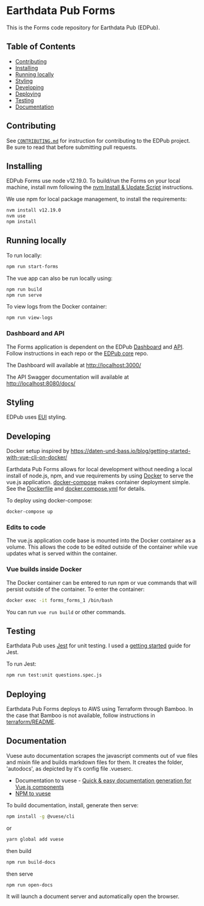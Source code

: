 # Earthdata Pub Forms

This is the Forms code repository for Earthdata Pub (EDPub).

## Table of Contents

- [Contributing](#contributing)
- [Installing](#Installing)
- [Running locally](#running-locally)
- [Styling](#Custom-styling)
- [Developing](#Developing)
- [Deploying](#deploying)
- [Testing](#testing)
- [Documentation](#documentation)

## Contributing

See [`CONTRIBUTING.md`](./CONTRIBUTING.md) for instruction for contributing to
the EDPub project. Be sure to read that before submitting pull requests.

## Installing

EDPub Forms use node v12.19.0. To build/run the Forms on your local
machine, install nvm following the [nvm Install & Update Script](https://github.com/nvm-sh/nvm#install--update-script)
instructions.

We use npm for local package management, to install the requirements:

```bash
nvm install v12.19.0
nvm use
npm install
```

## Running locally

To run locally:

```bash
npm run start-forms
```

The vue app can also be run locally using:

```bash
npm run build
npm run serve
```

To view logs from the Docker container:

```bash
npm run view-logs
```

### Dashboard and API

The Forms application is dependent on the EDPub [Dashboard](https://git.earthdata.nasa.gov/projects/EDPUB/repos/dashboard)
and [API](https://git.earthdata.nasa.gov/projects/EDPUB/repos/api). Follow
instructions in each repo or the [EDPub core](https://git.earthdata.nasa.gov/projects/EDPUB/repos/earthdata-pub)
repo.

The Dashboard will available at <http://localhost:3000/>

The API Swagger documentation will available at <http://localhost:8080/docs/>

## Styling

EDPub uses [EUI](https://cdn.earthdata.nasa.gov/eui/latest/docs/eui/index.html) styling.

## Developing

Docker setup inspired by <https://daten-und-bass.io/blog/getting-started-with-vue-cli-on-docker/>

Earthdata Pub Forms allows for local development without needing a local install
of node.js, npm, and vue requirements by using [Docker](https://docs.docker.com/)
to serve the vue.js application. [docker-compose](https://docs.docker.com/compose/)
makes container deployment simple. See the [Dockerfile](./Dockerfile) and
[docker.compose.yml](./docker-compose.yml) for details.

To deploy using docker-compose:

```bash
docker-compose up
```

### Edits to code

The vue.js application code base is mounted into the Docker container as a volume.
This allows the code to be edited outside of the container while vue updates what
is served within the container.

### Vue builds inside Docker

The Docker container can be entered to run npm or vue commands that will persist
outside of the container. To enter the container:

```bash
docker exec -it forms_forms_1 /bin/bash
```

You can run `vue run build` or other commands.

## Testing

Earthdata Pub uses [Jest](https://jestjs.io/) for unit testing. I used a
[getting started](https://jestjs.io/docs/en/getting-started) guide for Jest.

To run Jest:

```bash
npm run test:unit questions.spec.js
```

## Deploying

Earthdata Pub Forms deploys to AWS using Terraform through Bamboo. In the case
that Bamboo is not available, follow instructions in [terraform/README](./terraform/README.md).

## Documentation

Vuese auto documentation scrapes the javascript comments out of vue files and mixin
file and builds markdown files for them. It creates the folder, 'autodocs', as
depicted by it's config file .vueserc.

- Documentation to vuese - [Quick & easy documentation generation for Vue.js components](https://dev.to/berniwittmann/quick--easy-documentation-generation-for-vuejs-components-7k6)
- [NPM to vuese](https://www.npmjs.com/package/vuese/v/1.4.0?activeTab=readme)

To build documentation, install, generate then serve:

```bash
npm install -g @vuese/cli 
```

or

```bash
yarn global add vuese
```

then build

```bash
npm run build-docs
```

then serve

```bash
npm run open-docs
```

It will launch a document server and automatically open the browser.
